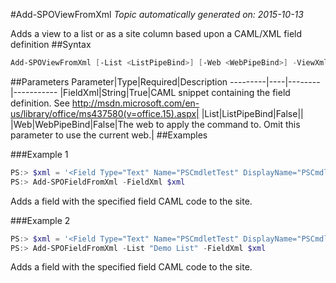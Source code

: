 #Add-SPOViewFromXml
*Topic automatically generated on: 2015-10-13*

Adds a view to a list or as a site column based upon a CAML/XML field definition
##Syntax
```powershell
Add-SPOViewFromXml [-List <ListPipeBind>] [-Web <WebPipeBind>] -ViewXml <String>
```


##Parameters
Parameter|Type|Required|Description
---------|----|--------|-----------
|FieldXml|String|True|CAML snippet containing the field definition. See http://msdn.microsoft.com/en-us/library/office/ms437580(v=office.15).aspx|
|List|ListPipeBind|False||
|Web|WebPipeBind|False|The web to apply the command to. Omit this parameter to use the current web.|
##Examples

###Example 1
```powershell
PS:> $xml = '<Field Type="Text" Name="PSCmdletTest" DisplayName="PSCmdletTest" ID="{27d81055-f208-41c9-a976-61c5473eed4a}" Group="Test" Required="FALSE" StaticName="PSCmdletTest" />'
PS:> Add-SPOFieldFromXml -FieldXml $xml
```
Adds a field with the specified field CAML code to the site.

###Example 2
```powershell
PS:> $xml = '<Field Type="Text" Name="PSCmdletTest" DisplayName="PSCmdletTest" ID="{27d81055-f208-41c9-a976-61c5473eed4a}" Group="Test" Required="FALSE" StaticName="PSCmdletTest" />'
PS:> Add-SPOFieldFromXml -List "Demo List" -FieldXml $xml
```
Adds a field with the specified field CAML code to the site.
